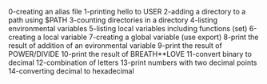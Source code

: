 0-creating an alias file
1-printing hello to USER
2-adding a directory to a path using $PATH
3-counting directories in a directory 
4-listing environmental variables
5-listing local variables including functions (set)
6-creating a local variable
7-creating a global variable (use export)
8-print the result of addition of an evironmental variable
9-print the result of POWER/DIVIDE
10-print the result of BREATH**LOVE
11-convert binary to decimal
12-combination of letters
13-print numbers with two decimal points
14-converting decimal to hexadecimal
